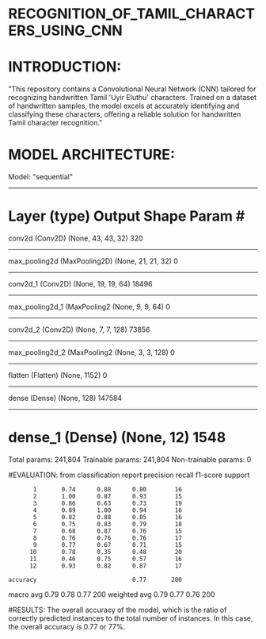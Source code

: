 # RECOGNITION_OF_TAMIL_CHARACTERS_USING_CNN

# INTRODUCTION: 

"This repository contains a Convolutional Neural Network (CNN) tailored for recognizing handwritten Tamil 'Uyir Eluthu' characters. Trained on a dataset of handwritten samples, the model excels at accurately identifying and classifying these characters, offering a reliable solution for handwritten Tamil character recognition."

# MODEL ARCHITECTURE: 

Model: "sequential"
_________________________________________________________________
Layer (type)                 Output Shape              Param #
=================================================================
conv2d (Conv2D)              (None, 43, 43, 32)        320
_________________________________________________________________
max_pooling2d (MaxPooling2D) (None, 21, 21, 32)        0
_________________________________________________________________
conv2d_1 (Conv2D)            (None, 19, 19, 64)        18496
_________________________________________________________________
max_pooling2d_1 (MaxPooling2 (None, 9, 9, 64)          0
_________________________________________________________________
conv2d_2 (Conv2D)            (None, 7, 7, 128)         73856
_________________________________________________________________
max_pooling2d_2 (MaxPooling2 (None, 3, 3, 128)         0
_________________________________________________________________
flatten (Flatten)            (None, 1152)              0
_________________________________________________________________
dense (Dense)                (None, 128)               147584
_________________________________________________________________
dense_1 (Dense)              (None, 12)                1548
=================================================================
Total params: 241,804
Trainable params: 241,804
Non-trainable params: 0

#EVALUATION: 
from classification report 
             precision    recall  f1-score   support

           1       0.74      0.88      0.80        16
           2       1.00      0.87      0.93        15
           3       0.86      0.63      0.73        19
           4       0.89      1.00      0.94        16
           5       0.82      0.88      0.85        16
           6       0.75      0.83      0.79        18
           7       0.68      0.87      0.76        15
           8       0.76      0.76      0.76        17
           9       0.77      0.67      0.71        15
          10       0.78      0.35      0.48        20
          11       0.46      0.75      0.57        16
          12       0.93      0.82      0.87        17

    accuracy                           0.77       200
   macro avg       0.79      0.78      0.77       200
weighted avg       0.79      0.77      0.76       200

#RESULTS: 
 The overall accuracy of the model, which is the ratio of correctly predicted instances to the total number of instances. In this case, the overall accuracy is 0.77 or 77%.
